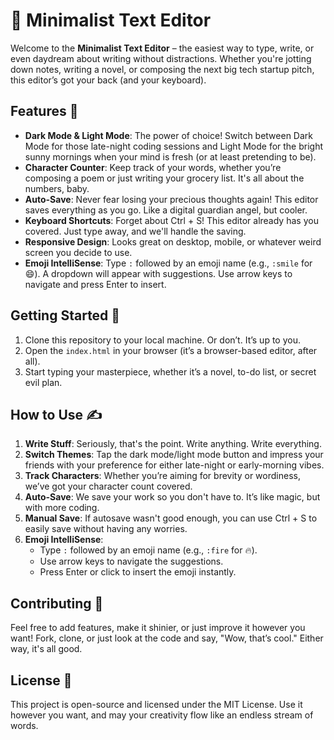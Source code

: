 # 🌙 Minimalist Text Editor

Welcome to the **Minimalist Text Editor** – the easiest way to type, write, or even daydream about writing without distractions. Whether you're jotting down notes, writing a novel, or composing the next big tech startup pitch, this editor’s got your back (and your keyboard).

## Features 🚀

- **Dark Mode & Light Mode**: The power of choice! Switch between Dark Mode for those late-night coding sessions and Light Mode for the bright sunny mornings when your mind is fresh (or at least pretending to be).
- **Character Counter**: Keep track of your words, whether you’re composing a poem or just writing your grocery list. It's all about the numbers, baby.
- **Auto-Save**: Never fear losing your precious thoughts again! This editor saves everything as you go. Like a digital guardian angel, but cooler.
- **Keyboard Shortcuts**: Forget about Ctrl + S! This editor already has you covered. Just type away, and we'll handle the saving.
- **Responsive Design**: Looks great on desktop, mobile, or whatever weird screen you decide to use.
- **Emoji IntelliSense**: Type `:` followed by an emoji name (e.g., `:smile` for 😄). A dropdown will appear with suggestions. Use arrow keys to navigate and press Enter to insert.

## Getting Started 🏁

1. Clone this repository to your local machine. Or don’t. It’s up to you.
2. Open the `index.html` in your browser (it’s a browser-based editor, after all).
3. Start typing your masterpiece, whether it’s a novel, to-do list, or secret evil plan.

## How to Use ✍️

1. **Write Stuff**: Seriously, that's the point. Write anything. Write everything.
2. **Switch Themes**: Tap the dark mode/light mode button and impress your friends with your preference for either late-night or early-morning vibes.
3. **Track Characters**: Whether you’re aiming for brevity or wordiness, we’ve got your character count covered.
4. **Auto-Save**: We save your work so you don't have to. It’s like magic, but with more coding.
5. **Manual Save**: If autosave wasn't good enough, you can use Ctrl + S to easily save without having any worries.
6. **Emoji IntelliSense**:
   - Type `:` followed by an emoji name (e.g., `:fire` for 🔥).
   - Use arrow keys to navigate the suggestions.
   - Press Enter or click to insert the emoji instantly.

## Contributing 🙌

Feel free to add features, make it shinier, or just improve it however you want! Fork, clone, or just look at the code and say, "Wow, that’s cool." Either way, it's all good.

## License 📝

This project is open-source and licensed under the MIT License. Use it however you want, and may your creativity flow like an endless stream of words.

